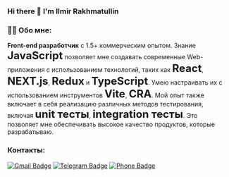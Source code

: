### Hi there 👋 I'm Ilmir Rakhmatullin

### :man_technologist: Обо мне:

**Front-end разработчик** с 1.5+ коммерческим опытом. Знание <font size="5">**JavaScript**</font> позволяет мне создавать современные Web-приложения с использованием технологий, таких как <font size="5">**React**</font>, <font size="5">**NEXT.js**</font>, <font size="5">**Redux**</font> и <font size="5">**TypeScript**</font>. Умею настраивать их с использованием инструментов <font size="5">**Vite**</font>, <font size="5">**CRA**</font>. Мой опыт также включает в себя реализацию различных методов тестирования, включая <font size="5">**unit тесты**</font>, <font size="5">**integration тесты**</font>. Это позволяет мне обеспечивать высокое качество продуктов, которые разрабатываю.


### Контакты:
[![Gmail Badge](https://img.shields.io/badge/-Gmail-red?style=flat&logo=Gmail&logoColor=white)](mailto:railmir@gmail.com) 
[![Telegram Badge](https://img.shields.io/badge/-Ilmir_Rakhmatullin-blue?style=flat&logo=Telegram&logoColor=white)](https://t.me/Ilmir_Rakhmatullin)
[![Phone Badge](https://img.shields.io/badge/-Phone:+79374764722-blue?style=flat&logo=Phone&logoColor=white)](tel:+79374764722)


